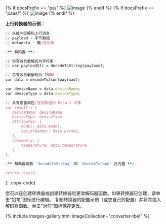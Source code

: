 {% if docsPrefix == "pe/" %}
![image](/images/user-guide/integrations/http/http-create-data-converters-1-tbel-pe.png)
{% endif %}
{% if docsPrefix == "paas/" %}
![image](/images/user-guide/integrations/http/data-converters-2-tbel-pe.png)
{% endif %}

**上行转换器的示例：**

```ruby
// 从缓冲区解码上行消息
// payload - 字节数组
// metadata - 键/值对象

/** 解码器 **/

// 将有效负载解码为字符串
// var payloadStr = decodeToString(payload);

// 将有效负载解码为 JSON
var data = decodeToJson(payload);

var deviceName = data.deviceName;
var deviceType = data.deviceType;

// 具有设备属性/遥测数据的 Result 对象
var result = {
   deviceName: deviceName,
   deviceType: deviceType,
   attributes: {
       model: data.model,
       serialNumber: data.param2,
   },
   telemetry: {
       temperature: data.temperature
   }
};

/** 帮助器函数 'decodeToString' 和 'decodeToJson' 已内置 **/

return result;
```
{: .copy-code}

您可以在创建转换器或创建转换器后更改解码器函数。如果转换器已创建，请单击“铅笔”图标进行编辑。
复制转换器的配置示例（或您自己的配置）并将其插入解码器函数。单击“对勾”图标保存更改。

{% include images-gallery.html imageCollection="converter-tbel" %}